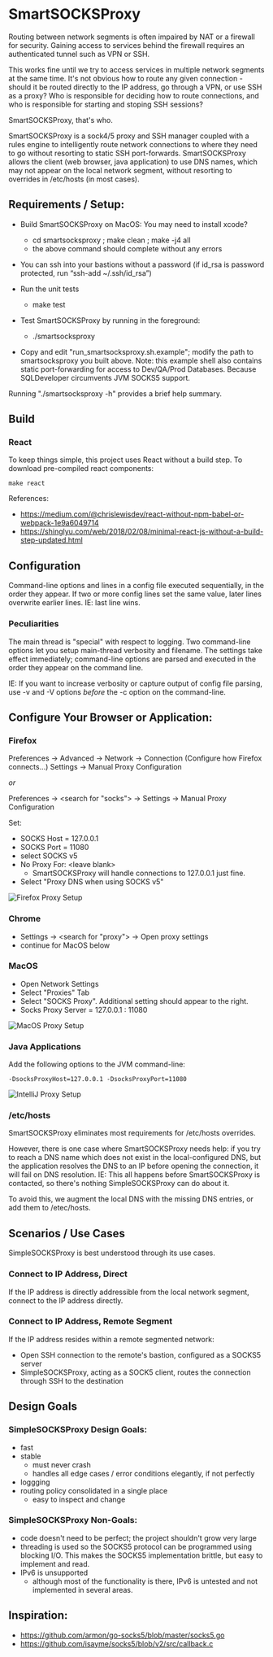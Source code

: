 # SmartSOCKSProxy

Routing between network segments is often impaired by NAT or a firewall for security. 
Gaining access to services behind the firewall requires an authenticated tunnel such as VPN or SSH.

This works fine until we try to access services in multiple network segments at the same time. It's not
obvious how to route any given connection - should it be routed directly to the IP address,
go through a VPN, or use SSH as a proxy? Who is responsible for deciding how to route connections, and
who is responsible for starting and stoping SSH sessions?

SmartSOCKSProxy, that's who.

SmartSOCKSProxy is a sock4/5 proxy and SSH manager coupled with a rules engine to intelligently route network connections to where they need to go 
without resorting to static SSH port-forwards. SmartSOCKSProxy allows the client (web browser, java application) to use DNS names,
which may not appear on the local network segment, without resorting to overrides in /etc/hosts (in most cases). 


## Requirements / Setup:

  - Build SmartSOCKSProxy on MacOS: You may need to install xcode?
    - cd smartsocksproxy ; make clean ; make -j4 all
    - the above command should complete without any errors

  - You can ssh into your bastions without a password (if id_rsa is password protected, run “ssh-add ~/.ssh/id_rsa”)

  - Run the unit tests 
    - make test

  - Test SmartSOCKSProxy by running in the foreground:
    - ./smartsocksproxy

  - Copy and edit "run_smartsocksproxy.sh.example"; modify the path to smartsocksproxy you built above.
    Note: this example shell also contains static port-forwarding for access to Dev/QA/Prod Databases. 
    Because SQLDeveloper circumvents JVM SOCKS5 support.  

Running "./smartsocksproxy -h" provides a brief help summary. 
## Build

### React

To keep things simple, this project uses React without a build step. To download pre-compiled react components:

    make react

References:

 - https://medium.com/@chrislewisdev/react-without-npm-babel-or-webpack-1e9a6049714
 - https://shinglyu.com/web/2018/02/08/minimal-react-js-without-a-build-step-updated.html

## Configuration


Command-line options and lines in a config file executed sequentially, in the order they appear. 
If two or more config lines set the same value, later lines overwrite earlier lines.
IE: last line wins. 

### Peculiarities

The main thread is "special" with respect to logging. Two command-line options let you setup 
main-thread verbosity and filename. The settings take effect immediately; command-line options
are parsed and executed in the order they appear on the command line. 

IE: If you want to increase verbosity or capture output of config file parsing, 
use -v and -V options *before* the -c option on the command-line.


## Configure Your Browser or Application:

### Firefox

Preferences → Advanced → Network → Connection (Configure how Firefox connects...) Settings → Manual Proxy Configuration

*or*

Preferences → &lt;search for "socks"&gt; → Settings → Manual Proxy Configuration

Set:

  - SOCKS Host = 127.0.0.1
  - SOCKS Port = 11080
  - select SOCKS v5
  - No Proxy For: &lt;leave blank&gt;
    - SmartSOCKSProxy will handle connections to 127.0.0.1 just fine. 
  - Select "Proxy DNS when using SOCKS v5"

![Firefox Proxy Setup](doc/FirefoxProxySetup.png "Firefox Proxy Setup")

### Chrome 

  - Settings -&gt; &lt;search for "proxy"&gt; -&gt; Open proxy settings
  - continue for MacOS below
  
### MacOS

  - Open Network Settings
  - Select "Proxies" Tab
  - Select "SOCKS Proxy". Additional setting should appear to the right. 
  - Socks Proxy Server = 127.0.0.1 : 11080

![MacOS Proxy Setup](doc/MacOSProxySetup.png "MacOS Proxy Setup")

### Java Applications

Add the following options to the JVM command-line: 

    -DsocksProxyHost=127.0.0.1 -DsocksProxyPort=11080

![IntelliJ Proxy Setup](doc/IntelliJProxySetup.png "IntelliJ Proxy Setup")

### /etc/hosts

SmartSOCKSProxy eliminates most requirements for /etc/hosts overrides. 

However, there is one case where SmartSOCKSProxy needs help: if you try to reach a DNS name which does not exist in the local-configured DNS, but the application 
resolves the DNS to an IP before opening the connection, it will fail on DNS resolution. IE: This all happens before SmartSOCKSProxy is 
contacted, so there's nothing SimpleSOCKSProxy can do about it.

To avoid this, we augment the local DNS with the missing DNS entries, or add them to /etec/hosts.

## Scenarios / Use Cases

SimpleSOCKSProxy is best understood through its use cases. 

### Connect to IP Address, Direct

If the IP address is directly addressible from the local network segment, connect to the IP address directly. 

### Connect to IP Address, Remote Segment

If the IP address resides within a remote segmented network: 

  - Open SSH connection to the remote's bastion, configured as a SOCKS5 server
  - SimpleSOCKSProxy, acting as a SOCK5 client, routes the connection through SSH to the destination

## Design Goals

### SimpleSOCKSProxy Design Goals: 

  - fast
  - stable
    - must never crash
    - handles all edge cases / error conditions elegantly, if not perfectly 
  - loggging
  - routing policy consolidated in a single place
    - easy to inspect and change

### SimpleSOCKSProxy Non-Goals: 
 
  - code doesn't need to be perfect; the project shouldn't grow very large
  - threading is used so the SOCKS5 protocol can be programmed using blocking I/O. This makes the SOCKS5 implementation 
    brittle, but easy to implement and read. 
  - IPv6 is unsupported
    - although most of the functionality is there, IPv6 is untested and not implemented in several areas. 


 
## Inspiration: 

  - https://github.com/armon/go-socks5/blob/master/socks5.go
  - https://github.com/isayme/socks5/blob/v2/src/callback.c

